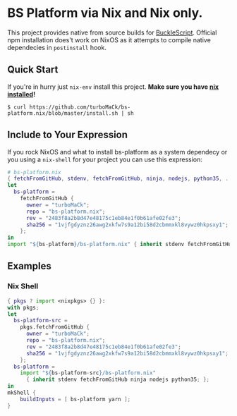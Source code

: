 # BS Platform via Nix and Nix only.

This project provides native from source builds for [BuckleScript](https://github.com/bucklescript/bucklescript).
Official npm installation does't work on NixOS as it attempts to compile native dependecies in `postinstall` hook.

## Quick Start

If you're in hurry just `nix-env` install this project.
**Make sure you have [nix installed](https://nixos.org/nix/)!**

```
$ curl https://github.com/turboMaCk/bs-platform.nix/blob/master/install.sh | sh
```

## Include to Your Expression

If you rock NixOS and what to install bs-platform as a system dependecy
or you using a `nix-shell` for your project you can use this expression:

```nix
# bs-platform.nix
{ fetchFromGitHub, stdenv, fetchFromGitHub, ninja, nodejs, python35, ... }:
let
  bs-platform =
    fetchFromGitHub {
      owner = "turboMaCk";
      repo = "bs-platform.nix";
      rev = "2483f8a2b8d47e48175c1eb84e1f0b61afe02fe3";
      sha256 = "1vjfgdyznz26awg2xkfw7s9a12bi58d2cbmmxkl8vywz0hkpsxy1";
    };
in
import "${bs-platform}/bs-platform.nix" { inherit stdenv fetchFromGitHub ninja nodejs python35; }
```

## Examples

### Nix Shell

```nix
{ pkgs ? import <nixpkgs> {} }:
with pkgs;
let
  bs-platform-src =
    pkgs.fetchFromGitHub {
      owner = "turboMaCk";
      repo = "bs-platform.nix";
      rev = "2483f8a2b8d47e48175c1eb84e1f0b61afe02fe3";
      sha256 = "1vjfgdyznz26awg2xkfw7s9a12bi58d2cbmmxkl8vywz0hkpsxy1";
    };
  bs-platform =
    import "${bs-platform-src}/bs-platform.nix"
      { inherit stdenv fetchFromGitHub ninja nodejs python35; };
in
mkShell {
    buildInputs = [ bs-platform yarn ];
}
```
